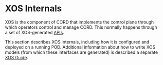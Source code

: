 # XOS Internals

XOS is the component of CORD that implements the control plane
through which operators control and manage CORD. This normally
happens through a set of XOS-generated [APIs](api.md).

This section describes XOS internals, including how it is configured and
deployed on a running POD. Additional information about how to write
XOS models (from which these interfaces are generated) is
described a separate [XOS Guide](https://guide.xosproject.org).
